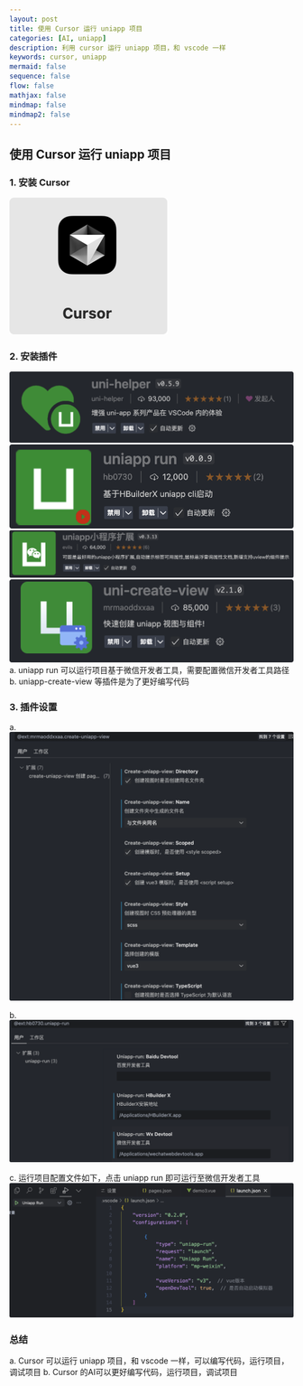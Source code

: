 ```yaml
---
layout: post
title: 使用 Cursor 运行 uniapp 项目
categories: [AI, uniapp]
description: 利用 cursor 运行 uniapp 项目，和 vscode 一样
keywords: cursor, uniapp
mermaid: false
sequence: false
flow: false
mathjax: false
mindmap: false
mindmap2: false
---
```

## 使用 Cursor 运行 uniapp 项目

### 1. 安装 Cursor

![1737107699213](https://raw.githubusercontent.com/Jehuge/jehuge.github.io/refs/heads/master/_posts/image/2025-01-04-/1737107699213.png)
### 2. 安装插件

![1737107737251](https://raw.githubusercontent.com/Jehuge/jehuge.github.io/refs/heads/master/_posts/image/2025-01-04-/1737107737251.png)
![1737107748350](https://raw.githubusercontent.com/Jehuge/jehuge.github.io/refs/heads/master/_posts/image/2025-01-04-/1737107748350.png)
![1737107757260](https://raw.githubusercontent.com/Jehuge/jehuge.github.io/refs/heads/master/_posts/image/2025-01-04-/1737107757260.png)
![1737107786548](https://raw.githubusercontent.com/Jehuge/jehuge.github.io/refs/heads/master/_posts/image/2025-01-04-/1737107786548.png)
a.  uniapp run 可以运行项目基于微信开发者工具，需要配置微信开发者工具路径
b.  uniapp-create-view 等插件是为了更好编写代码

### 3. 插件设置

a.	![1737108111233](https://raw.githubusercontent.com/Jehuge/jehuge.github.io/refs/heads/master/_posts/image/2025-01-04-/1737108111233.png)

b.	![1737108200661](https://raw.githubusercontent.com/Jehuge/jehuge.github.io/refs/heads/master/_posts/image/2025-01-04-/1737108200661.png)

c.	运行项目配置文件如下，点击 uniapp run 即可运行至微信开发者工具
![1737108262281](https://raw.githubusercontent.com/Jehuge/jehuge.github.io/refs/heads/master/_posts/image/2025-01-04-/1737108262281.png)

### 总结
a.	Cursor 可以运行 uniapp 项目，和 vscode 一样，可以编写代码，运行项目，调试项目
b.	Cursor 的AI可以更好编写代码，运行项目，调试项目

